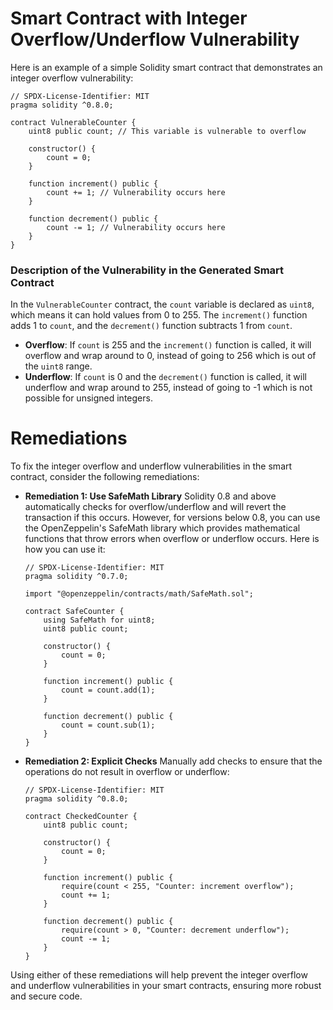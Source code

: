 # Smart Contract with Integer Overflow/Underflow Vulnerability

Here is an example of a simple Solidity smart contract that demonstrates an integer overflow vulnerability:

```solidity
// SPDX-License-Identifier: MIT
pragma solidity ^0.8.0;

contract VulnerableCounter {
    uint8 public count; // This variable is vulnerable to overflow

    constructor() {
        count = 0;
    }

    function increment() public {
        count += 1; // Vulnerability occurs here
    }

    function decrement() public {
        count -= 1; // Vulnerability occurs here
    }
}
```

### Description of the Vulnerability in the Generated Smart Contract

In the `VulnerableCounter` contract, the `count` variable is declared as `uint8`, which means it can hold values from 0 to 255. The `increment()` function adds 1 to `count`, and the `decrement()` function subtracts 1 from `count`. 

- **Overflow**: If `count` is 255 and the `increment()` function is called, it will overflow and wrap around to 0, instead of going to 256 which is out of the `uint8` range.
- **Underflow**: If `count` is 0 and the `decrement()` function is called, it will underflow and wrap around to 255, instead of going to -1 which is not possible for unsigned integers.

# Remediations

To fix the integer overflow and underflow vulnerabilities in the smart contract, consider the following remediations:

- **Remediation 1: Use SafeMath Library**
  Solidity 0.8 and above automatically checks for overflow/underflow and will revert the transaction if this occurs. However, for versions below 0.8, you can use the OpenZeppelin's SafeMath library which provides mathematical functions that throw errors when overflow or underflow occurs. Here is how you can use it:

  ```solidity
  // SPDX-License-Identifier: MIT
  pragma solidity ^0.7.0;

  import "@openzeppelin/contracts/math/SafeMath.sol";

  contract SafeCounter {
      using SafeMath for uint8;
      uint8 public count;

      constructor() {
          count = 0;
      }

      function increment() public {
          count = count.add(1);
      }

      function decrement() public {
          count = count.sub(1);
      }
  }
  ```

- **Remediation 2: Explicit Checks**
  Manually add checks to ensure that the operations do not result in overflow or underflow:

  ```solidity
  // SPDX-License-Identifier: MIT
  pragma solidity ^0.8.0;

  contract CheckedCounter {
      uint8 public count;

      constructor() {
          count = 0;
      }

      function increment() public {
          require(count < 255, "Counter: increment overflow");
          count += 1;
      }

      function decrement() public {
          require(count > 0, "Counter: decrement underflow");
          count -= 1;
      }
  }
  ```

Using either of these remediations will help prevent the integer overflow and underflow vulnerabilities in your smart contracts, ensuring more robust and secure code.